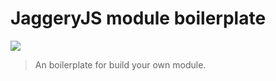 # JaggeryJS module boilerplate

![](http://jaggeryjs.org/images/jaglogo.png)

> An boilerplate for build your own module.